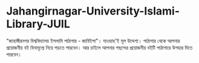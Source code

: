 # Jahangirnagar-University-Islami-Library-JUIL
 "জাহাঙ্গীরনগর বিশ্ববিদ্যালয় ইসলামি পাঠাগার - জাবিইপা"। দাওয়াহ'ই মূল উদ্দেশ্য। পাঠাগার থেকে আপনার প্রয়োজনীয় বই বিনামূল্যে নিয়ে পড়তে পারবেন। আর চাইলে আপনার পছন্দের প্রয়োজনীয় বইটি পাঠাগারে উপহার দিতে পারবেন।
